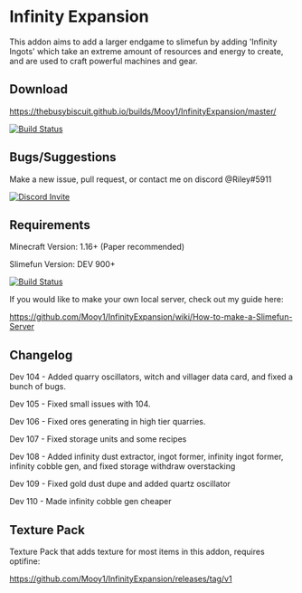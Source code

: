 # Infinity Expansion

This addon aims to add a larger endgame to slimefun by adding 'Infinity Ingots' which take an extreme amount of resources and energy to create, and are used to craft powerful machines and gear.

## Download

https://thebusybiscuit.github.io/builds/Mooy1/InfinityExpansion/master/

[![Build Status](https://thebusybiscuit.github.io/builds/Mooy1/InfinityExpansion/master/badge.svg)](https://thebusybiscuit.github.io/builds/Mooy1/InfinityExpansion/master)

## Bugs/Suggestions

Make a new issue, pull request, or contact me on discord @Riley#5911

<p>
  <a href="https://discord.gg/slimefun">
    <img src="https://discordapp.com/api/guilds/565557184348422174/widget.png?style=banner3" alt="Discord Invite"/>
  </a>
</p>

## Requirements

Minecraft Version: 1.16+ (Paper recommended)

Slimefun Version: DEV 900+

[![Build Status](https://thebusybiscuit.github.io/builds/TheBusyBiscuit/Slimefun4/master/badge.svg)](https://thebusybiscuit.github.io/builds/TheBusyBiscuit/Slimefun4/master/)

If you would like to make your own local server, check out my guide here:

https://github.com/Mooy1/InfinityExpansion/wiki/How-to-make-a-Slimefun-Server

## Changelog

Dev 104 - Added quarry oscillators, witch and villager data card, and fixed a bunch of bugs.

Dev 105 - Fixed small issues with 104.

Dev 106 - Fixed ores generating in high tier quarries.

Dev 107 - Fixed storage units and some recipes

Dev 108 - Added infinity dust extractor, ingot former, infinity ingot former, infinity cobble gen, and fixed storage withdraw overstacking

Dev 109 - Fixed gold dust dupe and added quartz oscillator

Dev 110 - Made infinity cobble gen cheaper

## Texture Pack

Texture Pack that adds texture for most items in this addon, requires optifine:

https://github.com/Mooy1/InfinityExpansion/releases/tag/v1
